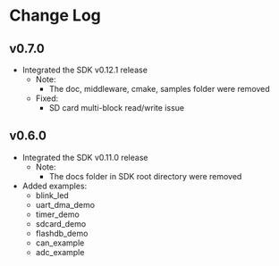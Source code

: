 # Change Log

## v0.7.0
- Integrated the SDK v0.12.1 release
  - Note:
    - The doc, middleware, cmake, samples folder were removed
  - Fixed:
    - SD card multi-block read/write issue

## v0.6.0
- Integrated the SDK v0.11.0 release
  - Note:
    - The docs folder in SDK root directory were removed
- Added examples:
  - blink_led
  - uart_dma_demo
  - timer_demo
  - sdcard_demo
  - flashdb_demo
  - can_example
  - adc_example
